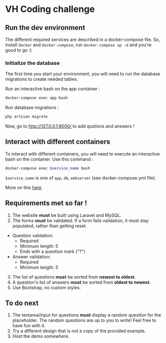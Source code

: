 # VH Coding challenge

## Run the dev environment
The different required services are described in a docker-compose file. So, install `docker` and `docker-compose`, run `docker-compose up -d` and you're good to go :)

### Initialize the database
The first time you start your environment, you will need to run the database migrations to create needed tables.

Run an interactive bash on the app container :
```bash
docker-compose exec app bash
``` 

Run database migrations :
```bash
php artisan migrate
``` 
Now, go to http://127.0.0.1:8000/ to add qustions and answers !

## Interact with different containers
To interact with different containers, you will need to execute an interactive bash on the container. Use this command :
```bash
docker-compose exec $service_name bash
``` 

`$service_name` is one of `app`, `db`, `webserver` (see docker-compose.yml file).

More on this [here](https://github.com/HLNaima/Docker-compose-laravel-nginx-mysql.git).

## Requirements met so far !
1. The website **must** be built using Laravel and MySQL.
2. The forms **must** be validated. If a form fails validation, it must stay populated, rather than getting reset.
  * Question validation:
    * Required
    * Minimum length: 5
    * Ends with a question mark ("?")
  * Answer validation:
    * Required
    * Minimum length: 5
3. The list of questions **must** be sorted from **newest to oldest**.
4. A question's list of answers **must** be sorted from **oldest to newest**.
5. Use Bootstrap, no custom styles.

## To do next
1. The textarea/input for questions **must** display a random question for the placeholder. The random questions are up to you to write! Feel free to have fun with it.
2. Try a different design that is not a copy of the provided example.
3. Host the demo somewhere.